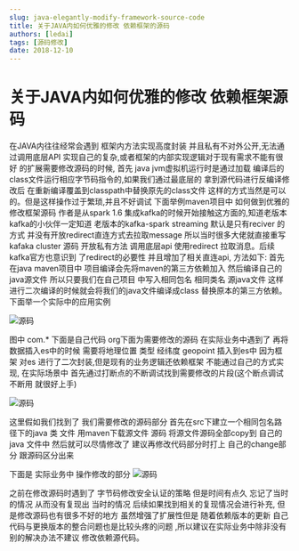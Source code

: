 ```yaml
---
slug: java-elegantly-modify-framework-source-code
title: 关于JAVA内如何优雅的修改 依赖框架的源码
authors: [ledai]
tags: [源码修改]
date: 2018-12-10
---
```

<!-- truncate -->

<h1>关于JAVA内如何优雅的修改 依赖框架源码</h1>
  在JAVA内往往经常会遇到 框架内方法实现高度封装 并且私有不对外公开,无法通过调用底层API 实现自己的复杂,或者框架的内部实现逻辑对于现有需求不能有很好
的扩展需要修改源码的时候, 首先 java jvm虚拟机运行时是通过加载 编译后的class文件运行相应字节码指令的,如果我们通过最底层的 拿到源代码进行反编译修改后
在重新编译覆盖到classpath中替换原先的class文件 这样的方式当然是可以的。但是这样操作过于繁琐,并且不好调试 下面举例maven项目中 如何做到优雅的修改框架源码
作者是从spark 1.6 集成kafka的时候开始接触这方面的,知道老版本kafka的小伙伴一定知道 老版本的kafka-spark streaming 默认是只有reciver 的方式 
并没有开放redirect直连方式去拉取message 所以当时很多大佬就直接重写kafaka cluster 源码 开放私有方法 调用底层api 使用redirect 拉取消息。后续kafka官方也意识到
了redirect的必要性 并且增加了相关直连api, 方法如下: 首先在java maven项目中 项目编译会先将maven的第三方依赖加入 然后编译自己的java源文件 所以只要我们在自己项目
中写入相同包名 相同类名 源java文件 这样进行二次编译的时候就会将我们的java文件编译成class 替换原本的第三方依赖。 下面举一个实际中的应用实例

 ![源码](https://raw.githubusercontent.com/MrDLontheway/mrdlontheway.github.io/master/images/yuanma1.png)

图中 com.* 下面是自己代码  org下面为需要修改的源码  在实际业务中遇到了 再将数据插入es中的时候 需要将地理位置 类型 经纬度 geopoint 插入到es中  因为框架
对es 进行了二次封装,但是现有的业务逻辑还依赖框架 不能通过自己的方式实现, 在实际场景中 首先通过打断点的不断调试找到需要修改的片段(这个断点调试不断用 就很好上手)
 
 ![源码](https://raw.githubusercontent.com/MrDLontheway/mrdlontheway.github.io/master/images/yuanma2.png)

这里假如我们找到了  我们需要修改的源码部分  首先在src下建立一个相同包名路径下的java 类 文件 用maven下载源文件 源码 将源文件源码全部copy到 自己的java 文件中
然后就可以尽情修改了 建议再修改代码部分时打上 自己的change部分 跟源码区分出来 

下面是 实际业务中 操作修改的部分
 ![源码](https://raw.githubusercontent.com/MrDLontheway/mrdlontheway.github.io/master/images/yuanma3.png)

之前在修改源码时遇到了 字节码修改安全认证的策略  但是时间有点久 忘记了当时的情况 从而没有复现出 当时的情况 后续如果找到相关的复现情况会进行补充,
但是修改源码也有很多不好的地方 虽然增强了扩展性但是 随着依赖版本的更新 自己代码与更换版本的整合问题也是比较头疼的问题 ,所以建议在实际业务中除非没有别的解决办法不建议
修改依赖源代码。